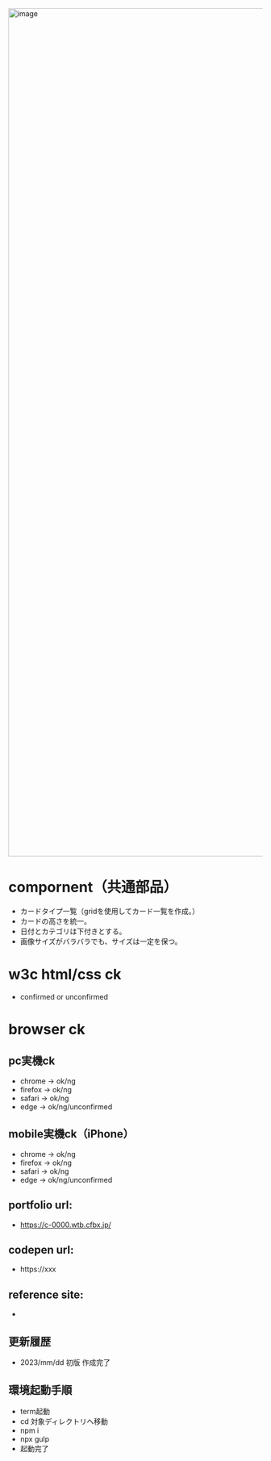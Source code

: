<img width="1682" alt="image" src="https://user-images.githubusercontent.com/99580997/231750138-7c6f17fb-ddd5-4d1f-8e0f-bd11f19d17d7.png">

# compornent（共通部品）
- カードタイプ一覧（gridを使用してカード一覧を作成。）
- カードの高さを統一。
- 日付とカテゴリは下付きとする。
- 画像サイズがバラバラでも、サイズは一定を保つ。

# w3c html/css ck
- confirmed or unconfirmed

# browser ck
## pc実機ck
- chrome → ok/ng
- firefox → ok/ng
- safari → ok/ng
- edge → ok/ng/unconfirmed
## mobile実機ck（iPhone）
- chrome → ok/ng
- firefox → ok/ng
- safari → ok/ng
- edge → ok/ng/unconfirmed

## portfolio url:

- https://c-0000.wtb.cfbx.jp/

## codepen url:
- https://xxx

## reference site:
- 

## 更新履歴

- 2023/mm/dd 初版 作成完了

## 環境起動手順
- term起動
- cd 対象ディレクトリへ移動
- npm i
- npx gulp
- 起動完了
